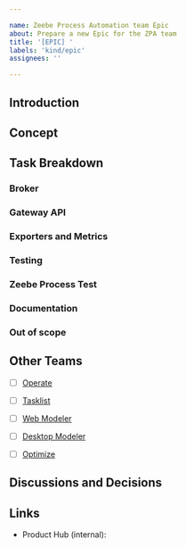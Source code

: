```yaml
---

name: Zeebe Process Automation team Epic
about: Prepare a new Epic for the ZPA team
title: '[EPIC] '
labels: 'kind/epic'
assignees: ''

---
```


## Introduction
<!-- Provide a short summary about the problem this Epic will solve -->


## Concept
<!-- Provide a high-level explanation of the implementation concept. For example, when a new BPMN element gets added,
explain how it is supposed to work. -->


## Task Breakdown
<!-- When splitting the Epic into smaller issues, they should be referenced here. This provides an
easy overview of all that needs to happen. It also provides a good overview of the progress on the
Epic thus far. -->

### Broker
<!-- Tasks that require changes in the Broker -->

### Gateway API
<!-- Tasks that require changes to the Gateway API. This also includes changes in the clients -->

### Exporters and Metrics
<!-- Tasks that require changes to the exporters and metrics -->

### Testing
<!-- Tasks for extending the tests. This does not include unit tests, these should be written as
part of any other task. Think about things like QA tests and the randomized property tests -->

### Zeebe Process Test
<!-- Tasks that require changes in Zeebe Process Test. Generally when you make changes in the
Gateway API, a change needs to be made in Zeebe Process Test as well. -->

### Documentation
<!-- Tasks that require writing / modifying documentation -->

### Out of scope
<!-- Tasks that have been thought about, but are out of scope for now -->


## Other Teams
<!-- The Epic might have an impact on other teams within Camunda. We should create an issue for
them, explaining the changes they will have to make. -->

- [ ] [Operate](https://github.com/camunda/operate/issues)
- [ ] [Tasklist](https://github.com/camunda/tasklist/issues)
- [ ] [Web Modeler](https://github.com/camunda/web-modeler/issues)
- [ ] [Desktop Modeler](https://github.com/camunda/camunda-modeler/issues)
- [ ] [Optimize](https://github.com/camunda/camunda-optimize/issues)


## Discussions and Decisions
<!-- A place to write down discussions and decisions that have been made. Ongoing discussions should
also be added here. This makes it transparent what is going on with this Epic. -->


## Links
<!-- Any links to resources that could provide additional context to this Epic. For example, the
Camunda 7 documentation. -->

- Product Hub (internal):
